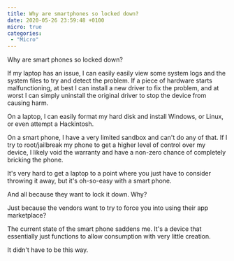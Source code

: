 ```yaml
---
title: Why are smartphones so locked down?
date: 2020-05-26 23:59:48 +0100
micro: true
categories:
 - "Micro"
---
```


Why are smart phones so locked down?

If my laptop has an issue, I can easily easily view some system logs and the system files to try and detect the problem. If a piece of hardware starts malfunctioning, at best I can install a new driver to fix the problem, and at worst I can simply uninstall the original driver to stop the device from causing harm.

On a laptop, I can easily format my hard disk and install Windows, or Linux, or even attempt a Hackintosh.

On a smart phone, I have a very limited sandbox and can't do any of that. If I try to root/jailbreak my phone to get a higher level of control over my device, I likely void the warranty and have a non-zero chance of completely bricking the phone.

It's very hard to get a laptop to a point where you just have to consider throwing it away, but it's oh-so-easy with a smart phone.

And all because they want to lock it down. Why?

Just because the vendors want to try to force you into using their app marketplace?

The current state of the smart phone saddens me. It's a device that essentially just functions to allow consumption with very little creation.

It didn't have to be this way.